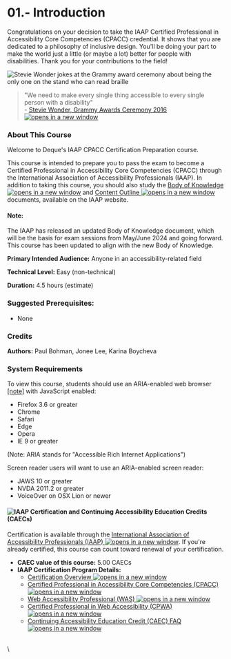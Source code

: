 # 01.- Introduction

Congratulations on your decision to take the IAAP Certified Professional in Accessibility Core Competencies (CPACC) credential. It shows that you are dedicated to a philosophy of inclusive design. You'll be doing your part to make the world just a little (or maybe a lot) better for people with disabilities. Thank you for your contributions to the field!

![Stevie Wonder jokes at the Grammy award ceremony about being the only one on the stand who can read braille](https://dequeuniversity.com/assets/images/cpacc/wonderGrammySmaller.png)

> "We need to make every single thing accessible to every single person with a disability"\
> \- [Stevie Wonder, Grammy Awards Ceremony 2016 ![opens in a new window](https://dequeuniversity.com/assets/images/template/courses2014/new-window.png)](http://www.huffingtonpost.ca/2016/02/15/stevie-wonder-grammys-2016-accessibility_n_9240248.html)

### About This Course

Welcome to Deque's IAAP CPACC Certification Preparation course.

This course is intended to prepare you to pass the exam to become a Certified Professional in Accessibility Core Competencies (CPACC) through the International Association of Accessibility Professionals (IAAP). In addition to taking this course, you should also study the [Body of Knowledge ![opens in a new window](https://dequeuniversity.com/assets/images/template/courses2014/new-window.png)](https://www.accessibilityassociation.org/resource/CPACCBokv3) and [Content Outline ![opens in a new window](https://dequeuniversity.com/assets/images/template/courses2014/new-window.png)](https://www.accessibilityassociation.org/s/cpacc-certification-content-outline)documents, available on the IAAP website.

#### Note:

The IAAP has released an updated Body of Knowledge document, which will be the basis for exam sessions from May/June 2024 and going forward. This course has been updated to align with the new Body of Knowledge.

**Primary Intended Audience:** Anyone in an accessibility-related field

**Technical Level:** Easy (non-technical)

**Duration:** 4.5 hours (estimate)

### Suggested Prerequisites:

* None

### Credits

**Authors:** Paul Bohman, Jonee Lee, Karina Boycheva

### System Requirements

To view this course, students should use an ARIA-enabled web browser [\[note\]](https://dequeuniversity.com/class/iaap-cpacc-2.0/class/iaap-cpacc-2.0/index#id6059_aria-acronym) with JavaScript enabled:

* Firefox 3.6 or greater
* Chrome
* Safari
* Edge
* Opera
* IE 9 or greater

(Note: ARIA stands for "Accessible Rich Internet Applications")

Screen reader users will want to use an ARIA-enabled screen reader:

* JAWS 10 or greater
* NVDA 2011.2 or greater
* VoiceOver on OSX Lion or newer

#### ![IAAP](https://dequeuniversity.com/class/iaap-cpacc-2.0/assets/images/logos/iaap.png) Certification and Continuing Accessibility Education Credits (CAECs)

Certification is available through the [International Association of Accessibility Professionals (IAAP) ![opens in a new window](https://dequeuniversity.com/assets/images/template/courses2014/new-window.png)](https://www.accessibilityassociation.org/). If you're already certified, this course can count toward renewal of your certification.

* **CAEC value of this course:** 5.00 CAECs
* **IAAP Certification Program Details:**
  * [Certification Overview ![opens in a new window](https://dequeuniversity.com/assets/images/template/courses2014/new-window.png)](https://www.accessibilityassociation.org/certification)
  * [Certified Professional in Accessibility Core Competencies (CPACC) ![opens in a new window](https://dequeuniversity.com/assets/images/template/courses2014/new-window.png)](https://www.accessibilityassociation.org/cpacccertification)
  * [Web Accessibility Professional (WAS) ![opens in a new window](https://dequeuniversity.com/assets/images/template/courses2014/new-window.png)](https://www.accessibilityassociation.org/wascertification)
  * [Certified Professional in Web Accessibility (CPWA) ![opens in a new window](https://dequeuniversity.com/assets/images/template/courses2014/new-window.png)](https://www.accessibilityassociation.org/cpwacertification)
  * [Continuing Accessibility Education Credit (CAEC) FAQ ![opens in a new window](https://dequeuniversity.com/assets/images/template/courses2014/new-window.png)](https://www.accessibilityassociation.org/content.asp?contentid=478)

\
\
